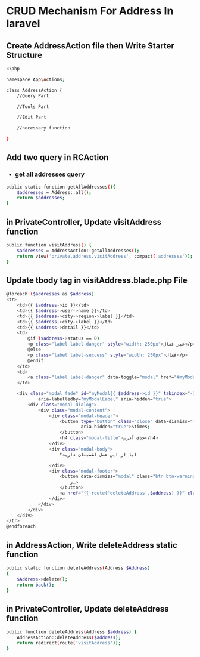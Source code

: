 # CRUD Mechanism For Address In laravel

## Create AddressAction file then Write Starter Structure
```bash
<?php

namespace App\Actions;

class AddressAction {
    //Query Part

    //Tools Part

    //Edit Part

    //necessary function

}
```
## Add two query in RCAction
- ### get all addresses query
```bash
public static function getAllAddresses(){
    $addresses = Address::all();
    return $addresses;
}
```
## in PrivateController, Update visitAddress function
```bash
public function visitAddress() {
    $addresses = AddressAction::getAllAddresses();
    return view('private.address.visitAddress', compact('addresses'));
}
```
## Update tbody tag  in visitAddress.blade.php File
```bash
@foreach ($addresses as $address)
<tr>
    <td>{{ $address->id }}</td>
    <td>{{ $address->user->name }}</td>
    <td>{{ $address->city->region->label }}</td>
    <td>{{ $address->city->label }}</td>
    <td>{{ $address->detail }}</td>
    <td>
        @if ($address->status == 0)
        <p class="label label-danger" style="width: 250px">غیر فعال</p>
        @else
        <p class="label label-success" style="width: 250px">فعال</p>
        @endif
    </td>
    <td>
        <a class="label label-danger" data-toggle="modal" href="#myModal{{ $address->id }}">حذف</a>
    </td>

    <div class="modal fade" id="myModal{{ $address->id }}" tabindex="-1" role="dialog"
            aria-labelledby="myModalLabel" aria-hidden="true">
        <div class="modal-dialog">
            <div class="modal-content">
                <div class="modal-header">
                    <button type="button" class="close" data-dismiss="modal"
                            aria-hidden="true">&times;
                    </button>
                    <h4 class="modal-title">حذف آدرس</h4>
                </div>
                <div class="modal-body">
                    ایا از این عمل اطمینان دارید؟

                </div>
                <div class="modal-footer">
                    <button data-dismiss="modal" class="btn btn-warning" type="button">
                        خیر
                    </button>
                    <a href="{{ route('deleteAddress',$address) }}" class="btn btn-danger" type="button">آری</a>
                </div>
            </div>
        </div>
    </div>
</tr>
@endforeach
```
## in AddressAction, Write deleteAddress static function
```bash
public static function deleteAddress(Address $Address)
{
    $Address->delete();
    return back();
}
```
## in PrivateController, Update deleteAddress function
```bash
public function deleteAddress(Address $address) {
    AddressAction::deleteAddress($address);
    return redirect(route('visitAddress'));
}
```
